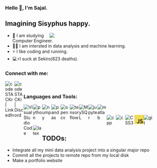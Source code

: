 ### Hello 👋, I'm Sajal. 

## Imagining Sisyphus happy. 

<img align='right' src="https://media3.giphy.com/media/v1.Y2lkPTc5MGI3NjExd2F3ZzEyeTgxaWRvZXRkaDZrYjJiejFlbTFuajZqcnhzd2JmejRxaCZlcD12MV9pbnRlcm5hbF9naWZfYnlfaWQmY3Q9Zw/YnQWBOGVavTFK/giphy.webp" width="360"  />

- 🌃 I am studying Computer Engineer.
- 🧑‍💻 I am intersted in data analysis and machine learning.
- ⚡ I like coding and running.
- 💻⚡I suck at Sekiro(623 deaths).

### Connect with me:

[<img align="left" alt="codeSTACKr | LinkedIn" width="30px" src="https://raw.githubusercontent.com/rahuldkjain/github-profile-readme-generator/master/src/images/icons/Social/linked-in-alt.svg" />][linkedin]
[<img align="left" alt="codeSTACKr | Discord" width="30px" src="https://raw.githubusercontent.com/danielcranney/readme-generator/main/public/icons/socials/discord.svg" />][discord]
<br />



### Languages and Tools:

[<img align="left" alt="Visual Studio Code" width="30px" src="https://upload.wikimedia.org/wikipedia/commons/9/9a/Visual_Studio_Code_1.35_icon.svg" target="_blank" />][vscode]
[<img align="left" alt="python" width="30px" src="https://raw.githubusercontent.com/danielcranney/readme-generator/main/public/icons/skills/python-colored.svg" target="_blank" />][python]
[<img align="left" alt="numpy" width="30px" src="https://www.vectorlogo.zone/logos/numpy/numpy-icon.svg" />][numpy]
[<img align="left" alt="pandas" width="30px" src="https://pandas.pydata.org/static/img/pandas_white.svg" />][pandas]
[<img align="left" alt="opencv" width="30px" src="https://www.vectorlogo.zone/logos/opencv/opencv-icon.svg" />][open-cv]
[<img align="left" alt="tensorflow" width="30px" src="https://www.vectorlogo.zone/logos/tensorflow/tensorflow-icon.svg" />][tensorflow]
[<img align="left" alt="MySQL" width="30px" src="https://raw.githubusercontent.com/danielcranney/readme-generator/main/public/icons/skills/mysql-colored.svg" target="_blank" />][MySQL]
[<img align="left" alt="jupyter" width="30px" src="https://raw.githubusercontent.com/gilbarbara/logos/52addcaa18dfecb4df77f3ee0753dca6b98187ad/logos/jupyter.svg" target="_blank" />][jupyter]
[<img align="left" alt="matlab" width="30px" src="https://upload.wikimedia.org/wikipedia/commons/thumb/2/21/Matlab_Logo.png/800px-Matlab_Logo.png" target="_blank" />][matlab]
<br/>
<br/>
[<img align="left" alt="cpp" width="30px" src="https://raw.githubusercontent.com/danielcranney/readme-generator/main/public/icons/skills/cplusplus-colored.svg" target="_blank" />][cpp]
[<img align="left" alt="c" width="30px" src="https://raw.githubusercontent.com/danielcranney/readme-generator/main/public/icons/skills/c-colored.svg" target="_blank"  />][c]
[<img align="left" alt="CSS3" width="30px" src="https://raw.githubusercontent.com/danielcranney/readme-generator/main/public/icons/skills/css3-colored.svg" target="_blank"  />][css]
[<img align="left" alt="JavaScript" width="30px" src="https://raw.githubusercontent.com/github/explore/80688e429a7d4ef2fca1e82350fe8e3517d3494d/topics/javascript/javascript.png" target="_blank"  />][js]
[<img align="left" alt="git" width="30px" src="https://www.vectorlogo.zone/logos/git-scm/git-scm-icon.svg" target="_blank" />][git]
[<img align="left" alt="latex" width="30px" src="https://upload.wikimedia.org/wikipedia/commons/thumb/2/2a/Overleaf_Logo.svg/800px-Overleaf_Logo.svg.png" target="_blank" />][latex]
<br />
<br />

<h2>TODOs:</h2>
<ul>
<li>Integrate all my mini data analysis project into a singular major repo</li> 
<li>Commit all the projects to remote repo from my local disk</li>
<li>  Make a portfolio website </li>
</ul>

[course]: http://vsCodeHero.com
[linkedin]: https://www.linkedin.com/in/sajal-poudel-10915a202/
[discord]: https://discord.com/users/sajal__
[open-cv]:https://pypi.org/project/opencv-python/
[pandas]: https://pandas.pydata.org/
[tensorflow]:https://www.tensorflow.org/
[numpy]:https://numpy.org/
[c]: https://www.learn-c.org
[cpp]: https://cplusplus.com/
[vscode]: https://code.visualstudio.com/learn
[css]: https://www.w3schools.com/css
[js]: https://www.javascript.com
[git]: https://github.com/mousekeys
[MATLAB]: https://www.mathworks.com/products/matlab.html
[jupyter]: https://jupyter.org/
[latex]: https://www.latex-project.org/#:~:text=LaTeX%20is%20a%20high%2Dquality,is%20available%20as%20free%20software.
[python]: https://www.python.org/
[MySQL]: https://www.mysql.com/
